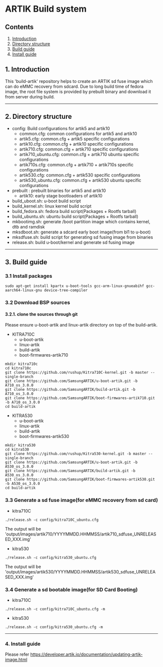 # ARTIK Build system
## Contents
1. [Introduction](#1-introduction)
2. [Directory structure](#2-directory-structure)
3. [Build guide](#3-build-guide)
4. [Install guide](#4-install-guide)

## 1. Introduction
This 'build-artik' repository helps to create an ARTIK sd fuse image which can do eMMC recovery from sdcard. Due to long build time of fedora image, the root file system is provided by prebuilt binary and download it from server during build.

---
## 2. Directory structure
- config: Build configurations for artik5 and artik10
	-	common.cfg: common configurations for artik5 and artik10
	-	artik5.cfg: common.cfg + artik5 specific configurations
	-	artik10.cfg: common.cfg + artik10 specific configurations
	-	artik710.cfg: common.cfg + artik710 specific configurations
	-	artik710_ubuntu.cfg: common.cfg + artik710 ubuntu specific configurations
	-	artik710s.cfg: common.cfg + artik710 + artik710s specific configurations
	-	artik530.cfg: common.cfg + artik530 specific configurations
	-	artik530_ubuntu.cfg: common.cfg + artik530 ubuntu specific configurations
-	prebuilt : prebuilt binaries for artik5 and artik10
	-	artik10: early stage bootloaders of artik10
-	build_uboot.sh: u-boot build script
-	build_kernel.sh: linux kernel build script
-	build_fedora.sh: fedora build script(Packages + Rootfs tarball)
-	build_ubuntu.sh: ubuntu build script(Packages + Rootfs tarball)
-	mkbootimg.sh: generate /boot partition image which contains kernel, dtb and ramdisk
-	mksdboot.sh: generate a sdcard early boot image(from bl1 to u-boot)
-	mksdfuse.sh: build script for generating sd fusing image from binaries
-	release.sh: build u-boot/kernel and generate sd fusing image

---
## 3. Build guide
### 3.1 Install packages
```
sudo apt-get install kpartx u-boot-tools gcc-arm-linux-gnueabihf gcc-aarch64-linux-gnu device-tree-compiler
```

### 3.2 Download BSP sources

#### 3.2.1. clone the sources through git

Please ensure u-boot-artik and linux-artik directory on top of the build-artik.
- KITRA710C
	- u-boot-artik
	- linux-artik
	- build-artik
	- boot-firmwares-artik710
```
mkdir kitra710c
cd kitra710c
git clone https://github.com/rushup/Kitra710C-kernel.git -b master --single-branch
git clone https://github.com/SamsungARTIK/u-boot-artik.git -b A710_os_3.0.0
git clone https://github.com/SamsungARTIK/build-artik.git -b A710_os_3.0.0
git clone https://github.com/SamsungARTIK/boot-firmwares-artik710.git -b A710_os_3.0.0
cd build-artik
```

- KITRA530
	- u-boot-artik
	- linux-artik
	- build-artik
	- boot-firmwares-artik530

```
mkdir kitra530
cd kitra530
git clone https://github.com/rushup/Kitra530-kernel.git -b master --single-branch
git clone https://github.com/SamsungARTIK/u-boot-artik.git -b A530_os_3.0.0
git clone https://github.com/SamsungARTIK/build-artik.git -b A530_os_3.0.0
git clone https://github.com/SamsungARTIK/boot-firmwares-artik530.git -b A530_os_3.0.0
cd build-artik
```

### 3.3 Generate a sd fuse image(for eMMC recovery from sd card)

-	kitra710C

```
./release.sh -c config/kitra710C_ubuntu.cfg
```

The output will be 'output/images/artik710/YYYYMMDD.HHMMSS/artik710_sdfuse_UNRELEASED_XXX.img'

-	kitra530

```
./release.sh -c config/kitra530_ubuntu.cfg
```

The output will be 'output/images/artik530/YYYYMMDD.HHMMSS/artik530_sdfuse_UNRELEASED_XXX.img'

### 3.4 Generate a sd bootable image(for SD Card Booting)

-	kitra710C

```
./release.sh -c config/kitra710C_ubuntu.cfg -m
```

-	kitra530

```
./release.sh -c config/kitra530_ubuntu.cfg -m
```

---

### 4. Install guide

Please refer https://developer.artik.io/documentation/updating-artik-image.html

